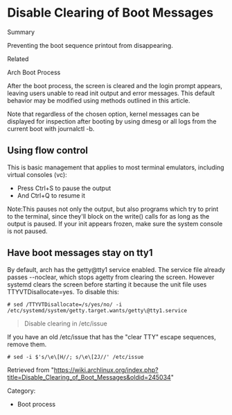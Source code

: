 Disable Clearing of Boot Messages
=================================

Summary

Preventing the boot sequence printout from disappearing.

Related

Arch Boot Process

After the boot process, the screen is cleared and the login prompt
appears, leaving users unable to read init output and error messages.
This default behavior may be modified using methods outlined in this
article.

Note that regardless of the chosen option, kernel messages can be
displayed for inspection after booting by using dmesg or all logs from
the current boot with journalctl -b.

Using flow control
------------------

This is basic management that applies to most terminal emulators,
including virtual consoles (vc):

-   Press Ctrl+S to pause the output
-   And Ctrl+Q to resume it

Note:This pauses not only the output, but also programs which try to
print to the terminal, since they'll block on the write() calls for as
long as the output is paused. If your init appears frozen, make sure the
system console is not paused.

Have boot messages stay on tty1
-------------------------------

By default, arch has the getty@tty1 service enabled. The service file
already passes --noclear, which stops agetty from clearing the screen.
However systemd clears the screen before starting it because the unit
file uses TTYVTDisallocate=yes. To disable this:

    # sed /TTYVTDisallocate=/s/yes/no/ -i /etc/systemd/system/getty.target.wants/getty\@tty1.service

> Disable clearing in /etc/issue

If you have an old /etc/issue that has the "clear TTY" escape sequences,
remove them.

    # sed -i $'s/\e\[H//; s/\e\[2J//' /etc/issue

Retrieved from
"https://wiki.archlinux.org/index.php?title=Disable_Clearing_of_Boot_Messages&oldid=245034"

Category:

-   Boot process

